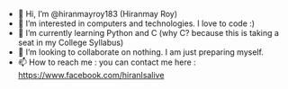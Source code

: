 - 👋 Hi, I’m @hiranmayroy183 (Hiranmay Roy)
- 👀 I’m interested in computers and technologies. I love to code :)
- 🌱 I’m currently learning Python and C (why C? because this is taking a seat in my College Syllabus)
- 💞️ I’m looking to collaborate on nothing. I am just preparing myself.
- 📫 How to reach me : you can contact me here : https://www.facebook.com/hiranIsalive

<!---
hiranmayroy183/hiranmayroy183 is a ✨ special ✨ repository because its `README.md` (this file) appears on your GitHub profile.
You can click the Preview link to take a look at your changes.
--->
